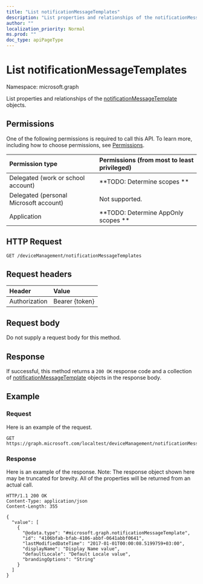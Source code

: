 ```yaml
---
title: "List notificationMessageTemplates"
description: "List properties and relationships of the notificationMessageTemplate objects."
author: ""
localization_priority: Normal
ms.prod: ""
doc_type: apiPageType
---
```


# List notificationMessageTemplates

Namespace: microsoft.graph

List properties and relationships of the [notificationMessageTemplate](../resources/notificationmessagetemplate.md) objects.

## Permissions
One of the following permissions is required to call this API. To learn more, including how to choose permissions, see [Permissions](/concepts/permissions-reference.md).

|Permission type|Permissions (from most to least privileged)|
|:---|:---|
|Delegated (work or school account)|**TODO: Determine scopes **|
|Delegated (personal Microsoft account)|Not supported.|
|Application|**TODO: Determine AppOnly scopes **|

## HTTP Request
<!-- {
  "blockType": "ignored"
}
-->
``` http
GET /deviceManagement/notificationMessageTemplates
```

## Request headers
|Header|Value|
|:---|:---|
|Authorization|Bearer {token}|

## Request body
Do not supply a request body for this method.

## Response
If successful, this method returns a `200 OK` response code and a collection of [notificationMessageTemplate](../resources/notificationmessagetemplate.md) objects in the response body.

## Example

### Request
Here is an example of the request.
<!-- {
  "blockType": "request",
  "name": "get_notificationmessagetemplate"
}
-->
``` http
GET https://graph.microsoft.com/localtest/deviceManagement/notificationMessageTemplates
```

### Response
Here is an example of the response. Note: The response object shown here may be truncated for brevity. All of the properties will be returned from an actual call.
<!-- {
  "blockType": "response",
  "truncated": true,
  "@odata.type": "collection(microsoft.graph.notificationmessagetemplate)"
}
-->
``` http
HTTP/1.1 200 OK
Content-Type: application/json
Content-Length: 355

{
  "value": [
    {
      "@odata.type": "#microsoft.graph.notificationMessageTemplate",
      "id": "4106bfab-bfab-4106-abbf-0641abbf0641",
      "lastModifiedDateTime": "2017-01-01T00:00:08.5199759+03:00",
      "displayName": "Display Name value",
      "defaultLocale": "Default Locale value",
      "brandingOptions": "String"
    }
  ]
}
```


